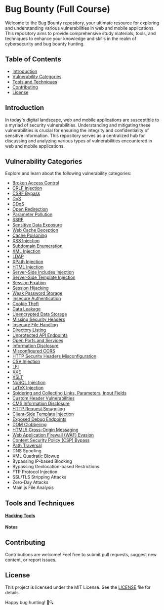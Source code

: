 # Bug Bounty (Full Course)

Welcome to the Bug Bounty repository, your ultimate resource for exploring and understanding various vulnerabilities in web and mobile applications. This repository aims to provide comprehensive study materials, tools, and techniques to enhance your knowledge and skills in the realm of cybersecurity and bug bounty hunting.

## Table of Contents

- [Introduction](#introduction)
- [Vulnerability Categories](#vulnerability-categories)
- [Tools and Techniques](#tools-and-techniques)
- [Contributing](#contributing)
- [License](#license)

## Introduction

In today's digital landscape, web and mobile applications are susceptible to a myriad of security vulnerabilities. Understanding and mitigating these vulnerabilities is crucial for ensuring the integrity and confidentiality of sensitive information. This repository serves as a centralized hub for discussing and analyzing various types of vulnerabilities encountered in web and mobile applications.

## Vulnerability Categories

Explore and learn about the following vulnerability categories:

- [Broken Access Control](https://github.com/saidehossain/Bug_Bounty/blob/main/Lessons/Broken_Access_Control.md)
- [CRLF Injection](https://github.com/saidehossain/Bug_Bounty/blob/main/Lessons/CRLF_Injection.md)
- [CSRF Bypass](https://github.com/saidehossain/Bug_Bounty/blob/main/Lessons/CSRF%20Bypass.md)
- [DoS](https://github.com/saidehossain/Bug_Bounty/blob/main/Lessons/DoS.md)
- [DDoS](https://github.com/saidehossain/Bug_Bounty/blob/main/Lessons/DDoS.md)
- [Open Redirection](https://github.com/saidehossain/Bug_Bounty/blob/main/Lessons/Open%20Redirection.md)
- [Parameter Pollution](https://github.com/saidehossain/Bug_Bounty/blob/main/Lessons/Parameter%20Pollution.md)
- [SSRF](https://github.com/saidehossain/Bug_Bounty/blob/main/Lessons/SSRF.md)
- [Sensitive Data Exposure](https://github.com/saidehossain/Bug_Bounty/blob/main/Lessons/Sensitive%20Data%20Exposure.md)
- [Web Cache Deception](https://github.com/saidehossain/Bug_Bounty/blob/main/Lessons/Web%20Cache%20Deception.md)
- [Cache Poisoning](https://github.com/saidehossain/Bug_Bounty/blob/main/Lessons/Cache%20Poisoning.md)
- [XSS Injection](https://github.com/saidehossain/Bug_Bounty/blob/main/Lessons/XSS%20Injection.md)
- [Subdomain Enumeration](https://github.com/saidehossain/Bug_Bounty/blob/main/Lessons/Subdomain%20Enumeration.md)
- [XML Injection](https://github.com/saidehossain/Bug_Bounty/blob/main/Lessons/XML%20injection.md)
- [LDAP](https://github.com/saidehossain/Bug_Bounty/blob/main/Lessons/LDAP.md)
- [XPath Injection](https://github.com/saidehossain/Bug_Bounty/blob/main/Lessons/XPath%20Injection.md)
- [HTML Injection](https://github.com/saidehossain/Bug_Bounty/blob/main/Lessons/HTML%20Injection.md)
- [Server-Side Includes Injection](https://github.com/saidehossain/Bug_Bounty/blob/main/Lessons/Server-Side%20Includes%20Injection.md)
- [Server-Side Template Injection](https://github.com/saidehossain/Bug_Bounty/blob/main/Lessons/Server-Side%20Template%20Injection.md)
- [Session Fixation](https://github.com/saidehossain/Bug_Bounty/blob/main/Lessons/Session%20Fixation.md)
- [Session Hijacking](https://github.com/saidehossain/Bug_Bounty/blob/main/Lessons/Session%20hijacking.md)
- [Weak Password Storage](https://github.com/saidehossain/Bug_Bounty/blob/main/Lessons/Weak%20Password%20Storage.md)
- [Insecure Authentication](https://github.com/saidehossain/Bug_Bounty/blob/main/Lessons/Insecure%20Authentication.md)
- [Cookie Theft](https://github.com/saidehossain/Bug_Bounty/blob/main/Lessons/Cookie%20theft.md)
- [Data Leakage](https://github.com/saidehossain/Bug_Bounty/blob/main/Lessons/Data%20Leakage.md)
- [Unencrypted Data Storage](https://github.com/saidehossain/Bug_Bounty/blob/main/Lessons/Unencrypted%20Data%20Storage.md)
- [Missing Security Headers](https://github.com/saidehossain/Bug_Bounty/blob/main/Lessons/Missing%20Security%20Headers.md)
- [Insecure File Handling](https://github.com/saidehossain/Bug_Bounty/blob/main/Lessons/Insecure%20File%20Handling.md)
- [Directory Listing](https://github.com/saidehossain/Bug_Bounty/blob/main/Lessons/Directory%20listing.md)
- [Unprotected API Endpoints](https://github.com/saidehossain/Bug_Bounty/blob/main/Lessons/Unprotected%20API%20endpoints.md)
- [Open Ports and Services](https://github.com/saidehossain/Bug_Bounty/blob/main/Lessons/Open%20Ports%20and%20Services.md)
- [Information Disclosure](https://github.com/saidehossain/Bug_Bounty/blob/main/Lessons/Information%20Disclosure.md)
- [Misconfigured CORS](https://github.com/saidehossain/Bug_Bounty/blob/main/Lessons/CORS.md)
- [HTTP Security Headers Misconfiguration](https://github.com/saidehossain/Bug_Bounty/blob/main/Lessons/HTTP%20Security%20Headers.md)
- [CSV Injection](https://github.com/saidehossain/Bug_Bounty/blob/main/Lessons/CSV%20Injection.md)
- [LFI](https://github.com/saidehossain/Bug_Bounty/blob/main/Lessons/LFI.md)
- [XXE](https://github.com/saidehossain/Bug_Bounty/blob/main/Lessons/XXE.md)
- [XSLT](https://github.com/saidehossain/Bug_Bounty/blob/main/Lessons/XSLT.md)
- [NoSQL Injection](https://github.com/saidehossain/Bug_Bounty/blob/main/Lessons/NoSQL%20injection.md)
- [LaTeX Injection](https://github.com/saidehossain/Bug_Bounty/blob/main/Lessons/LaTeX%20Injection.md)
- [Spidering and Collecting Links, Parameters, Input Fields](https://github.com/saidehossain/Bug_Bounty/blob/main/Lessons/Collecting%20Links%2C%20Parameters%2C%20Input%20Fields.md)
- [Custom Header Vulnerabilities](https://github.com/saidehossain/Bug_Bounty/blob/main/Lessons/Custom%20Header.md)
- [CMS Information Disclosure](https://github.com/saidehossain/Bug_Bounty/blob/main/Lessons/cms.md)
- [HTTP Request Smuggling](https://github.com/saidehossain/Bug_Bounty/blob/main/Lessons/http_request_smuggling.md)
- [Client-Side Template Injection](https://github.com/saidehossain/Bug_Bounty/blob/main/Lessons/CSTI.md)
- [Exposed Debug Endpoints](https://github.com/saidehossain/Bug_Bounty/blob/main/Lessons/Exposed_debug_endpoints.md)
- [DOM Clobbering](https://github.com/saidehossain/Bug_Bounty/blob/main/Lessons/DOM%20Clobbering.md)
- [HTML5 Cross-Origin Messaging](https://github.com/saidehossain/Bug_Bounty/blob/main/Lessons/HTML5%20Cross-Origin%20Messaging.md)
- [Web Application Firewall (WAF) Evasion](https://github.com/saidehossain/Bug_Bounty/blob/main/Lessons/WAF.md)
- [Content Security Policy (CSP) Bypass](https://github.com/saidehossain/Bug_Bounty/blob/main/Lessons/CSP.md)
- [Path Traversal](https://github.com/saidehossain/Bug_Bounty/blob/main/Lessons/Path%20Traversal.md)
- DNS Spoofing
- XML Quadratic Blowup
- Bypassing IP-based Blocking
- Bypassing Geolocation-based Restrictions
- FTP Protocol Injection
- SSL/TLS Stripping Attacks
- Zero-Day Attacks
- Main.js File Analysis

## Tools and Techniques

#### [Hacking Tools](https://github.com/saidehossain/Hacking_Tools)
#### Notes

## Contributing

Contributions are welcome! Feel free to submit pull requests, suggest new content, or report issues.

## License

This project is licensed under the MIT License. See the [LICENSE](LICENSE) file for details.

Happy bug hunting! 🐞🔍
